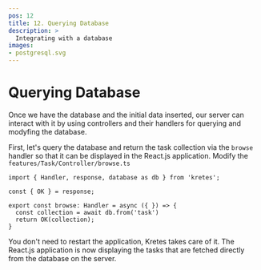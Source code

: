 ```yaml
---
pos: 12
title: 12. Querying Database
description: >
  Integrating with a database
images:
- postgresql.svg
---
```


# Querying Database

Once we have the database and the initial data inserted, our server can interact with it by using controllers and their handlers for querying and modyfing the database.

First, let's query the database and return the task collection via the `browse` handler so that it can be displayed in the React.js application. Modify the `features/Task/Controller/browse.ts`

```ts{1,6-7}
import { Handler, response, database as db } from 'kretes';

const { OK } = response;

export const browse: Handler = async ({ }) => {
  const collection = await db.from('task')
  return OK(collection);
}
```

You don't need to restart the application, Kretes takes care of it. The React.js application is now displaying the tasks that are fetched directly from the database on the server.
